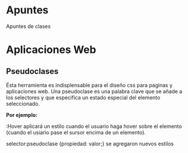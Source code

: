 # Apuntes
Apuntes de clases
# Aplicaciones Web
## Pseudoclases
Ésta herramienta es indisplensable para el diseño css para paginas y aplicaciones web.
Una pseudoclase es una palabra clave que se añade a los selectores y que especifica un estado especial del elemento seleccionado.

**Por ejemplo:**

:Hover aplicará un estilo cuando el usuario haga hover sobre el elemento (cuando el usiario pase el sursor encima de un elemento).

selector:pseudoclase {propiedad: valor;}
se agregaron nuevos estilos



